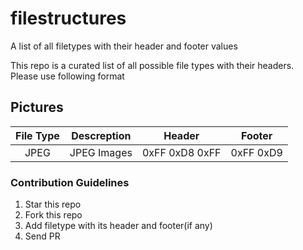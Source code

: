 # filestructures
A list of all filetypes with their header and footer values

This repo is a curated list of all possible file types with their headers. </br>
Please use following format </br>

## Pictures
| File Type | Descreption  | Header | Footer | 
| :-------: | ------------ | ------ | ------ |
| JPEG | JPEG Images | 0xFF 0xD8 0xFF | 0xFF 0xD9 |

### Contribution Guidelines
1. Star this repo
2. Fork this repo
3. Add filetype with its header and footer(if any)
4. Send PR
